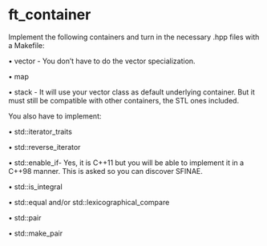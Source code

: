 # ft_container

Implement the following containers and turn in the necessary <container>.hpp files with a Makefile:
  
• vector - You don’t have to do the vector<bool> specialization.
  
• map
  
• stack - It will use your vector class as default underlying container. But it must still be compatible with other containers, the STL ones included.
  

You also have to implement:
  
• std::iterator_traits
  
• std::reverse_iterator
  
• std::enable_if- Yes, it is C++11 but you will be able to implement it in a C++98 manner. This is asked so you can discover SFINAE.
  
• std::is_integral
  
• std::equal and/or std::lexicographical_compare
  
• std::pair
  
• std::make_pair
  
